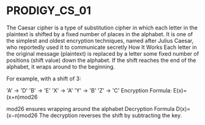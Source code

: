 
# PRODIGY_CS_01

The Caesar cipher is a type of substitution cipher in which each letter in the plaintext is shifted by a fixed number of places in the alphabet. It is one of the simplest and oldest encryption techniques, named after Julius Caesar, who reportedly used it to communicate secretly
How It Works
Each letter in the original message (plaintext) is replaced by a letter some fixed number of positions (shift value) down the alphabet. If the shift reaches the end of the alphabet, it wraps around to the beginning.

For example, with a shift of 3:

'A' → 'D'
'B' → 'E'
'X' → 'A'
'Y' → 'B'
'Z' → 'C'
Encryption Formula:
E(x)=(x+n)mod26

mod26 ensures wrapping around the alphabet
Decryption Formula
D(x)=(x−n)mod26
The decryption reverses the shift by subtracting the key.
